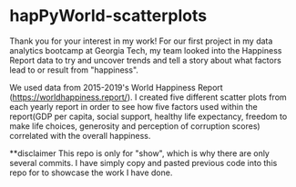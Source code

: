 # hapPyWorld-scatterplots

Thank you for your interest in my work! For our first project in my data analytics bootcamp at Georgia Tech, my team looked into the Happiness Report data to try and uncover trends and tell a story about what factors lead to or result from "happiness". 

We used data from 2015-2019's World Happiness Report (https://worldhappiness.report/). I created five different scatter plots from each yearly report in order to see how five factors used within the report(GDP per capita, social support, healthy life expectancy, freedom to make life choices, generosity and perception of corruption scores) correlated with the overall happiness. 


**disclaimer This repo is only for "show", which is why there are only several commits. I have simply copy and pasted previous code into this repo for to showcase the work I have done.
